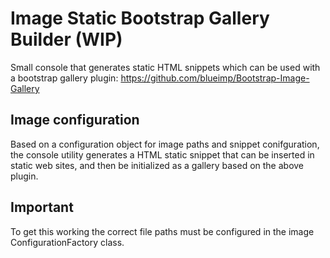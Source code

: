 Image Static Bootstrap Gallery Builder (WIP)
==================================

Small console that generates static HTML snippets which can be used with a bootstrap gallery plugin:
https://github.com/blueimp/Bootstrap-Image-Gallery

Image configuration
--
Based on a configuration object for image paths and snippet conifguration, the console utility generates a HTML static snippet that can be inserted in static web sites, and then be initialized as a gallery based on the above plugin.

Important
-- 
To get this working the correct file paths must be configured in the image ConfigurationFactory class.
